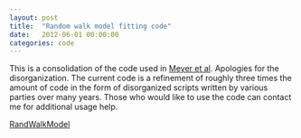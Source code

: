 ```yaml
---
layout: post
title:  "Random walk model fitting code"
date:   2012-06-01 00:00:00
categories: code
---
```


This is a consolidation of the code used in <a href="/publications/">Meyer et al</a>. Apologies for the disorganization. The current code is a refinement of roughly three times the amount of code in the form of disorganized scripts written by various parties over many years. Those who would like to use the code can contact me for additional usage help.

<a href="http://github.com/thanatosmin/RandWalkModel" class="button big light d3 icon-button"><i class="icon-github-sign"></i>RandWalkModel</a>
